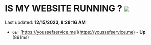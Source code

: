 # IS MY WEBSITE RUNNING ? [![](https://img.shields.io/static/v1?label=Sponsor&message=%E2%9D%A4&logo=GitHub&color=%23fe8e86)](https://github.com/sponsors/<username>)

Last updated: **12/15/2023, 8:28:16 AM**

- `GET` [https://youssefservice.me](https://youssefservice.me) - **Up** (891ms)
